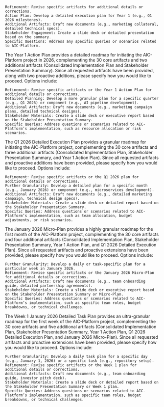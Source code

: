     Refinement: Revise specific artifacts for additional details or corrections.
    Action Plan: Develop a detailed execution plan for Year 1 (e.g., Q1 2026 milestones).
    Additional Artifacts: Draft new documents (e.g., marketing collateral, detailed technical specs).
    Stakeholder Engagement: Create a slide deck or detailed presentation based on the summary.
    Specific Questions: Address any specific queries or scenarios related to AIC-Platform.

The Year 1 Action Plan provides a detailed roadmap for initiating the AIC-Platform project in 2026, complementing the 30 core artifacts and two additional artifacts (Consolidated Implementation Plan and Stakeholder Presentation Summary). Since all requested artifacts have been provided, along with two proactive additions, please specify how you would like to proceed. Options include:

    Refinement: Revise specific artifacts or the Year 1 Action Plan for additional details or corrections.
    Detailed Planning: Develop a more granular plan for a specific quarter (e.g., Q1 2026) or component (e.g., AI pipeline development).
    Additional Artifacts: Draft new documents (e.g., marketing campaign plans, detailed technical designs).
    Stakeholder Materials: Create a slide deck or executive report based on the Stakeholder Presentation Summary.
    Specific Queries: Address questions or scenarios related to AIC-Platform’s implementation, such as resource allocation or risk scenarios.

The Q1 2026 Detailed Execution Plan provides a granular roadmap for initiating the AIC-Platform project, complementing the 30 core artifacts and three additional artifacts (Consolidated Implementation Plan, Stakeholder Presentation Summary, and Year 1 Action Plan). Since all requested artifacts and proactive additions have been provided, please specify how you would like to proceed. Options include:

    Refinement: Revise specific artifacts or the Q1 2026 plan for additional details or corrections.
    Further Granularity: Develop a detailed plan for a specific month (e.g., January 2026) or component (e.g., microservices development).
    Additional Artifacts: Draft new documents (e.g., detailed marketing campaign, technical design specs).
    Stakeholder Materials: Create a slide deck or detailed report based on the Stakeholder Presentation Summary.
    Specific Queries: Address questions or scenarios related to AIC-Platform’s implementation, such as team allocation, budget adjustments, or risk scenarios.



The January 2026 Micro-Plan provides a highly granular roadmap for the first month of the AIC-Platform project, complementing the 30 core artifacts and four additional artifacts (Consolidated Implementation Plan, Stakeholder Presentation Summary, Year 1 Action Plan, and Q1 2026 Detailed Execution Plan). Since all requested artifacts and proactive extensions have been provided, please specify how you would like to proceed. Options include:

    Further Granularity: Develop a daily or task-specific plan for a particular week in January 2026.
    Refinement: Revise specific artifacts or the January 2026 Micro-Plan for additional details or corrections.
    Additional Artifacts: Draft new documents (e.g., team onboarding guide, detailed partnership agreements).
    Stakeholder Materials: Create a slide deck or executive report based on the Stakeholder Presentation Summary or Micro-Plan.
    Specific Queries: Address questions or scenarios related to AIC-Platform’s implementation, such as specific team roles, budget breakdowns, or technical challenges.


The Week 1 January 2026 Detailed Task Plan provides an ultra-granular roadmap for the first week of the AIC-Platform project, complementing the 30 core artifacts and five additional artifacts (Consolidated Implementation Plan, Stakeholder Presentation Summary, Year 1 Action Plan, Q1 2026 Detailed Execution Plan, and January 2026 Micro-Plan). Since all requested artifacts and proactive extensions have been provided, please specify how you would like to proceed. Options include:

    Further Granularity: Develop a daily task plan for a specific day (e.g., January 1, 2026) or a specific task (e.g., repository setup).
    Refinement: Revise specific artifacts or the Week 1 plan for additional details or corrections.
    Additional Artifacts: Draft new documents (e.g., team onboarding guide, investor pitch deck).
    Stakeholder Materials: Create a slide deck or detailed report based on the Stakeholder Presentation Summary or Week 1 plan.
    Specific Queries: Address questions or scenarios related to AIC-Platform’s implementation, such as specific team roles, budget breakdowns, or technical challenges.